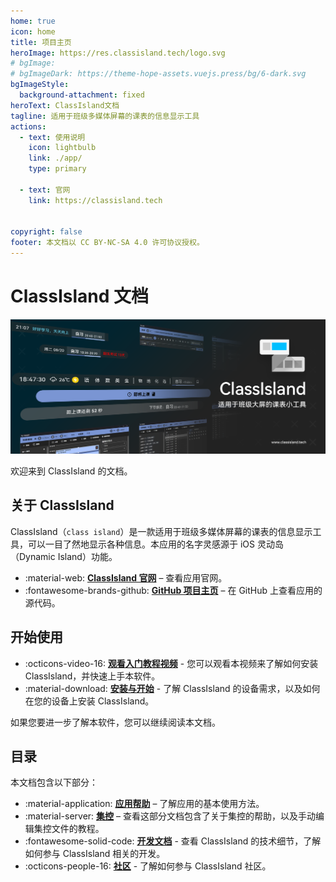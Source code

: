 ```yaml
---
home: true
icon: home
title: 项目主页
heroImage: https://res.classisland.tech/logo.svg
# bgImage: 
# bgImageDark: https://theme-hope-assets.vuejs.press/bg/6-dark.svg
bgImageStyle:
  background-attachment: fixed
heroText: ClassIsland文档
tagline: 适用于班级多媒体屏幕的课表的信息显示工具
actions:
  - text: 使用说明
    icon: lightbulb
    link: ./app/
    type: primary

  - text: 官网
    link: https://classisland.tech


copyright: false
footer: 本文档以 CC BY-NC-SA 4.0 许可协议授权。
---
```

# ClassIsland 文档

![1724205131251](image/index/1724205131251.png)

欢迎来到 ClassIsland 的文档。

## 关于 ClassIsland

ClassIsland（`class island`）是一款适用于班级多媒体屏幕的课表的信息显示工具，可以一目了然地显示各种信息。本应用的名字灵感源于 iOS 灵动岛（Dynamic Island）功能。

<div class="grid cards" markdown>

- :material-web: __[ClassIsland 官网]__ – 查看应用官网。
- :fontawesome-brands-github: __[GitHub 项目主页]__ – 在 GitHub 上查看应用的源代码。

</div>

  [ClassIsland 官网]: https://classisland.tech
  [GitHub 项目主页]: https://classisland.tech

## 开始使用

<div class="grid cards" markdown>

- :octicons-video-16: __[观看入门教程视频]__ - 您可以观看本视频来了解如何安装 ClassIsland，并快速上手本软件。
- :material-download: __[安装与开始]__ - 了解 ClassIsland 的设备需求，以及如何在您的设备上安装 ClassIsland。

</div>

  [观看入门教程视频]: https://www.bilibili.com/video/BV1fA4m1A7uZ/
  [安装与开始]: ./app/setup.md

如果您要进一步了解本软件，您可以继续阅读本文档。

## 目录

本文档包含以下部分：

<div class="grid cards" markdown>

- :material-application: __[应用帮助]__ – 了解应用的基本使用方法。
- :material-server: __[集控]__ – 查看这部分文档包含了关于集控的帮助，以及手动编辑集控文件的教程。
- :fontawesome-solid-code: __[开发文档]__ - 查看 ClassIsland 的技术细节，了解如何参与 ClassIsland 相关的开发。
- :octicons-people-16: __[社区]__ - 了解如何参与 ClassIsland 社区。

</div>

  [应用帮助]: ./app/
  [集控]: ./management/
  [开发文档]: ./dev/
  [社区]: ./community/
